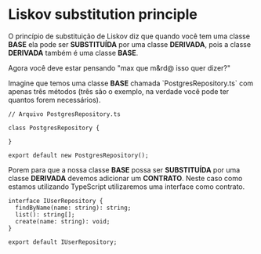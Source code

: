 <h1>Liskov substitution principle</h1>
<p>O princípio de substituição de Liskov diz que quando você tem uma classe <b>BASE</b> ela pode ser <b>SUBSTITUÍDA</b> por uma classe <b>DERIVADA</b>, pois a classe <b>DERIVADA</b> também é uma classe <b>BASE</b>.</p>

<p>Agora você deve estar pensando "max que m&rd@ isso quer dizer?"</p>

<p>Imagine que temos uma classe <b>BASE</b> chamada `PostgresRepository.ts` com apenas três métodos (três são o exemplo, na verdade você pode ter quantos forem necessários).</p>

```
// Arquivo PostgresRepository.ts

class PostgresRepository {

}

export default new PostgresRepository();
```

<p>Porem para que a nossa classe <b>BASE</b> possa ser <b>SUBSTITUÍDA</b> por uma classe <b>DERIVADA</b> devemos adicionar um <b>CONTRATO</b>. Neste caso como estamos utilizando TypeScript utilizaremos uma interface como contrato.</p>

```
interface IUserRepository {
  findByName(name: string): string;
  list(): string[];
  create(name: string): void;
}

export default IUserRepository;
```
